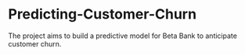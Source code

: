 # Predicting-Customer-Churn
The project aims to build a predictive model for Beta Bank to anticipate customer churn. 
